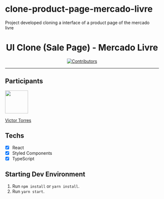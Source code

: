# clone-product-page-mercado-livre
Project developed  cloning a interface of a product page of the mercado livre

<h1 align="center">
UI Clone (Sale Page) - Mercado Livre
</h1>

<p align="center">
  <a href="https://github.com/vtorres96/clone-product-page-mercado-livre/graphs/contributors">
    <img src="https://img.shields.io/github/contributors/rocketseat-content/youtube-clone-twitch-app?color=%236633cc&logoColor=%236633cc&style=flat" alt="Contributors">
  </a>
</p>

<hr>

## Participants

[<img src="https://avatars3.githubusercontent.com/u/40577101?s=460&v=4" width="75px;"/>](https://github.com/vtorres96)

[Victor Torres](https://github.com/vtorres96)

## Techs

- [x] React
- [x] Styled Components
- [x] TypeScript

## Starting Dev Environment

1. Run `npm install` or `yarn install`.<br />
2. Run `yarn start`.<br />
